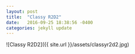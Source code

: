 ```yaml
---
layout: post
title:  "Classy R2D2"
date:   2016-09-25 18:38:56 -0400
categories: jekyll update
---
```


![Classy R2D2]({{ site.url }}/assets/classyr2d2.jpg)
